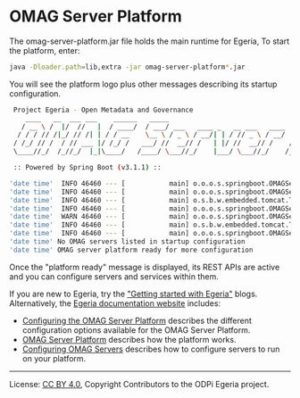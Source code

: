 <!-- SPDX-License-Identifier: CC-BY-4.0 -->
<!-- Copyright Contributors to the ODPi Egeria project. -->

# OMAG Server Platform

The omag-server-platform.jar file holds the main runtime for Egeria,  To start the platform, enter:

```bash
java -Dloader.path=lib,extra -jar omag-server-platform*.jar
```

You will see the platform logo plus other messages describing its startup configuration.

```bash
 Project Egeria - Open Metadata and Governance
    ____   __  ___ ___    ______   _____                                 ____   _         _     ___
   / __ \ /  |/  //   |  / ____/  / ___/ ___   ____ _   __ ___   ____   / _  \ / / __    / /  / _ /__   ____ _  _
  / / / // /|_/ // /| | / / __    \__ \ / _ \ / __/| | / // _ \ / __/  / /_/ // //   |  / _\ / /_ /  | /  _// || |
 / /_/ // /  / // ___ |/ /_/ /   ___/ //  __// /   | |/ //  __// /    /  __ // // /  \ / /_ /  _// / // /  / / / /
 \____//_/  /_//_/  |_|\____/   /____/ \___//_/    |___/ \___//_/    /_/    /_/ \__/\//___//_/   \__//_/  /_/ /_/

 :: Powered by Spring Boot (v3.1.1) ::

'date time'  INFO 46460 --- [           main] o.o.o.s.springboot.OMAGServerPlatform    : Starting OMAGServerPlatform using Java 17.0.6 with PID 46460 ('jar file name' started by 'user' in 'directory')
'date time'  INFO 46460 --- [           main] o.o.o.s.springboot.OMAGServerPlatform    : No active profile set, falling back to 1 default profile: "default"
'date time'  INFO 46460 --- [           main] o.s.b.w.embedded.tomcat.TomcatWebServer  : Tomcat initialized with port(s): 9443 (https)
'date time'  INFO 46460 --- [           main] o.o.o.s.springboot.OMAGServerPlatform    : Working directory is: 'directory name'
'date time'  WARN 46460 --- [           main] o.o.o.s.springboot.OMAGServerPlatform    : Java trust store 'javax.net.ssl.trustStore' is null - this is needed by Tomcat - using 'server.ssl.trust-store'
'date time'  INFO 46460 --- [           main] o.s.b.w.embedded.tomcat.TomcatWebServer  : Tomcat started on port(s): 9443 (https) with context path ''
'date time'  INFO 46460 --- [           main] o.o.o.s.springboot.OMAGServerPlatform    : Started OMAGServerPlatform in 8.192 seconds (process running for 8.927)
'date time' No OMAG servers listed in startup configuration
'date time' OMAG server platform ready for more configuration

```
Once the "platform ready" message is displayed, its REST APIs are active and you can configure servers and services within them.

If you are new to Egeria, try the ["Getting started with Egeria"](https://getting-started-with-egeria.pdr-associates.com/introduction.html) blogs.  Alternatively, the [Egeria documentation website](https://egeria-project.org) includes:

* [Configuring the OMAG Server Platform](https://egeria-project.org/guides/admin/configuring-the-omag-server-platform/) describes the different configuration options available for the OMAG Server Platform.
* [OMAG Server Platform](https://egeria-project.org/concepts/omag-server-platform/) describes how the platform works.
* [Configuring OMAG Servers](https://egeria-project.org/guides/admin/servers/) describes how to configure servers to run on your platform.

----
License: [CC BY 4.0](https://creativecommons.org/licenses/by/4.0/),
Copyright Contributors to the ODPi Egeria project.



 